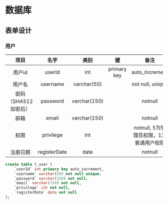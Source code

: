 # 数据库

## 表单设计

### 用户

| 项目 | 名字 | 类别 | 键 | 备注 |
|:---:|:---:|:---:|:---:|:---:|
|用户id|userId|int|primary key|auto_increment|
|用户名|username|varchar(50)| |not null, unique|
|密码（SHA512加密后）|password|varchar(150)| |notnull|
|邮箱|email|varchar(150)| |notnull|
|权限|privilege|int| |notnull, 5为管理员权限，1为普通用户权限|
|注册日期|registerDate|date| |notnull|

```sql
create table t_user (
	`userId` int primary key auto_increment,
    `username` varchar(50) not null unique,
    `password` varchar(150) not null,
    `email` varchar(150) not null,
    `privilege` int not null,
    `registerDate` date not null
);
```
